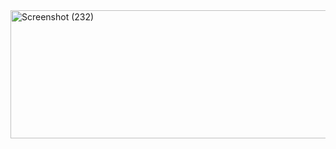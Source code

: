 <img width="1888" height="205" alt="Screenshot (232)" src="https://github.com/user-attachments/assets/25dd7715-65fc-414d-a81a-bcf133797869" />
